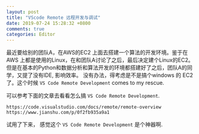 ```yaml
---
layout: post
title: "VScode Remote 远程开发与调试"
date: 2019-07-24 15:28:32 +0800
comments: true
categories: Editor
---
```

最近要给别的团队A，在AWS的EC2 上面去搭建一个算法的开发环境。鉴于在AWS 上都是使用的Linux，在和团队A讨论了之后，最后决定建个Linux的EC2。 但是在基本的Python和数据分析和算法开发的环境都搭建好了之后，团队A的同学，又提了没有IDE, 影响效率。
没有办法，得考虑是不是搞个windows 的 EC2 了。这个时候 `VS Code Remote Development` comes to my rescue.

可以参考下面的文章去看看怎么搞 `VS Code Remote Development`.

```
https://code.visualstudio.com/docs/remote/remote-overview
https://www.jianshu.com/p/0f2fb935a9a1
```

试用了下来， 感觉这个 `VS Code Remote Development` 是个神器啊.


